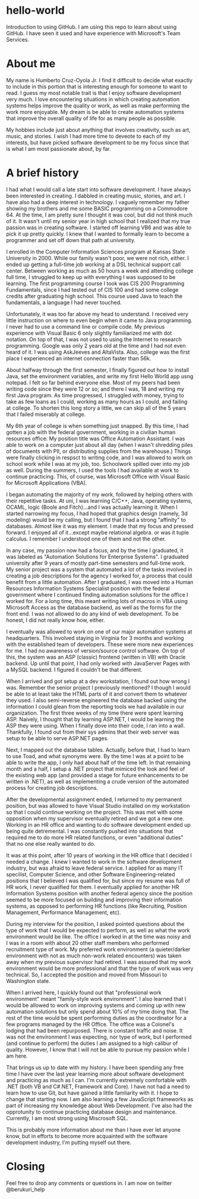 # hello-world
Introduction to using GitHub.  I am using this repo to learn about using GitHub.  I have seen it used and have experience with Microsoft's Team Services.  

# About me
My name is Humberto Cruz-Oyola Jr.  I find it difficult to decide what exactly to include in this portion that is interesting enough for someone to want to read. I guess my most notable trait is that I enjoy software development very much.  I love encountering situations in which creating automation systems helps improve the quality or work, as well as make performing the work more enjoyable.  My dream is be able to create automation systems that improve the overall quality of life for as many people as possible.  

My hobbies include just about anything that involves creativity, such as art, music, and stories.  I wish I had more time to deveote to each of my interests, but have picked software development to be my focus since that is what I am most passionate about, by far.

# A brief history
I had what I would call a late start into software development. I have always been interested in creating.  I dabbled in creating music, stories, and art.  I have also had a deep interest in technology.  I vaguely remember my father showing my brothers and me some BASIC programming on a Commodore 64.  At the time, I am pretty sure I thought it was cool, but did not think much of it.  It wasn't until my senior year in high school that I realized that my true passion was in creating software.  I started off learning VB6 and was able to pick it up pretty quickly.  I knew that I wanted to formally learn to become a programmer and set off down that path at university.  

I enrolled in the Computer Information Sciences program at Kansas State University in 2000.  While our family wasn't poor, we were not rich, either.  I ended up getting a full-time job working at a DSL technical support call center.  Between working as much as 50 hours a week and attending college full time, I struggled to keep up with everything I was supposed to be learning.  The first programming course I took was CIS 200 Programming Fundamentals, since I had tested out of CIS 100 and had some college credits after graduating high school.  This course used Java to teach the fundamentals, a language I had never touched.

Unfortunately, it was too far above my head to understand.  I received very little instruction on where to even begin when it came to Java programming.  I never had to use a command line or compile code.  My previous experience with Visual Basic 6 only slightly familiarized me with dot notation.  On top of that, I was not used to using the Internet to research programming.  Google was only 2 years old at the time and I had not even heard of it. I was using AskJeeves and AltaVista.  Also, college was the first place I experienced an internet connection faster than 56k.  

About halfway through the first semester, I finally figured out how to install Java, set the environment variables, and write my first Hello World app usng notepad.  I felt so far behind everyone else.  Most of my peers had been writing code since they were 12 or so; and there I was, 18 and writing my first Java program.  As time progressed, I struggled with money, trying to take as few loans as I could, working as many hours as I could, and failing at college.  To shorten this long story a little, we can skip all of the 5 years that I failed miserably at college.  

My 6th year of college is when something just snapped.  By this time, I had gotten a job with the federal government, working in a civilian human resources office.  My position title was Office Automation Assistant.  I was able to work on a computer just about all day (when I wasn't shredding piles of documents with PII, or distributing supplies from the warehouse.)  Things were finally clicking in respsct to writing code, and I was allowed to work on school work while I was at my job, too.  Schoolwork spilled over into my job as well.  During the summers, I used the tools I had available at work to continue practicing.  This, of course, was Microsoft Office with Visual Basic for Microsoft Applications (VBA).

I began automating the majority of my work, followed by helping others with their repetitive tasks.  At uni, I was learning C/C++, Java, operating systems, OCAML, logic (Boole and Fitch)...and I was actually learning it.  When I started narrowing my focus, I had hoped that graphics design (namely, 3d modeling) would be my calling, but I found that I had a strong "affinity" to databases.  Almost like it was my element. I made that my focus and pressed forward.  I enjoyed all of it...except maybe relational algebra. or was it tuple calculus.  I remember I understood one of them and not the other.

In any case, my passion now had a focus, and by the time I graduated, it was labeled as "Automation Solutions for Enterprise Systems".  I graduated university after 9 years of mostly part-time semesters and full-time work.  My senior project was a system that automated a lot of the tasks involved in creating a job descriptions for the agency I worked for, a process that could benefit from a little automation. After I graduated, I was moved into a Human Resources Information Systems Specialist position with the federal government where I continued finding automation solutions for the office I worked for.  For a long time, this meant writing lots of macros in VBA using Microsoft Access as the database backend, as well as the forms for the front end. I was not allowed to do any kind of web development.  To be honest, I did not really know how, either.

I eventually was allowed to work on one of our major automation systems at headquarters.  This involved staying in Virginia for 3 months and working with the established team of developers.  These were more new experiences for me.  I had no awareness of version/source control software.  On top of this, the system was an ASP (classic) frontend (written in VB) with Oracle backend.  Up until that point, I had only worked with JavaServer Pages with a MySQL backend.  I figured it couldn't be that different.  

When I arrived and got setup at a dev workstation, I found out how wrong I was.  Remember the senior project I previously mentioned?  I though I would be able to at least take the HTML parts of it and convert them to whatever they used.  I also semi-reverse engineered the database backed using the information I could glean from the reporting tools we had available in our organization.  The first three weeks of my time there were spent learning ASP.  Naively, I thought that by learning ASP.NET, I would be learning the ASP they were using.  When I finally dove into their code, I ran into a wall.  Thankfully, I found out from their sys admins that their web server was setup to be able to serve ASP.NET pages.  

Next, I mapped out the database tables.  Actually, before that, I had to learn to use Toad, and what synonyms were.  By the time I was at a point to be able to write the app, I only had about half of the time left.  In that remaining month and a half, I setup a .NET project that mimiced the look and feel of the existing web app (and provided a stage for future enhancements to be written in .NET), as well as implementing a crude version of the automated process for creating job descriptions.

After the developmental assignment ended, I returned to my permanent position, but was allowed to have Visual Studio installed on my workstation so that I could continue working on the project. This was met with some opposition when my supervisor eventually retired and we got a new one.  Working in an HR office and wanting to do software development ended up being quite detremental.  I was constantly pushed into situations that required me to do more HR related functions, or even "additional duties" that no one else really wanted to do.  

It was at this point, after 10 years of working in the HR office that I decided I needed a change.  I knew I wanted to work in the software development industry, but was afraid to leave federal service.  I applied for as many IT specilist, Computer Science, and other Software Engineering-related positions that I believed I was qualified for, but since my resume was full of HR work, I never qualified for them.  I eventually applied for another HR Information Systems position with another federal agency since the position seemed to be more focused on building and improving their information systems, as opposed to performing HR functions (like Recruiting, Position Management, Performance Management, etc).  

During my interview for the position, I asked pointed questions about the type of work that I would be expected to perform, as well as what the work environment would be like.  The office I worked in at the time was noisy and I was in a room with about 20 other staff members who performed recruitment type of work.  My preferred work environment (a quieter/darker environment with not as much non-work related encounters) was taken away when my previous supervisor had retired.  I was assured that my work environment would be more professional and that the type of work was very technical.  So, I accepted the position and moved from Missouri to Washington state.

When I arrived here, I quickly found out that "professional work environment" meant "family-style work environment".  I also learned that I would be allowed to work on improving systems and coming up with new automation solutions but only spend about 10% of my time doing that.  The rest of the time would be spent performing duties as the coordinator for a few programs managed by the HR Office.  The office was a Colonel's lodging that had been repurposed.  There is constant traffic and noise.  It was not the environment I was expecting, nor type of work, but I performed (and continue to perform) the duties I am assigned to a high calibur of quality.  However, I know that I will not be able to pursue my passion while I am here.

That brings us up to date with my history.  I have been spending any free time I have over the last year learning more about software development and practicing as much as I can.  I'm currently extremely comfortable with .NET (both VB and C#.NET, Framework and Core).  I have not had a need to learn how to use Git, but have gained a little famliarity with it. I hope to change that starting now.  I am also learning a few JavaScript frameworks as part of increasing my knowledge about Web Development.  I've also had the opprotunity to continue practicing database design and maintenance.  Currently, I am most strong using Miscrosoft SQL.  

This is probably more information about me than I have ever let anyone know, but in efforts to become more acquainted with the software development industry, I'm putting myself out there.  

# Closing
Feel free to drop any comments or questions in.  I am now on twitter @berukuri_help
